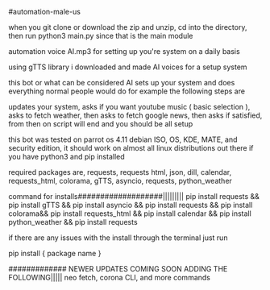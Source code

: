 #automation-male-us 

when you git clone or download the zip and unzip, cd into the directory, then run python3 main.py since that is the main module


automation voice AI.mp3 for setting up you're system on a daily basis 

using gTTS library i downloaded and made AI voices for a setup system 

this bot or what can be considered AI sets up your system and does everything
normal people would do for example the following steps are

updates your system, asks if you want youtube music ( basic selection ), asks to fetch weather, then asks to fetch google news, then asks if satisfied, from then on script will end and you should be all setup 

this bot was tested on parrot os 4.11 debian ISO, OS, KDE, MATE, and security edition, 
it should work on almost all linux distributions out there if you have python3 and pip installed 

required packages are, requests, requests html, json, dill, calendar, requests_html, colorama, gTTS, asyncio, requests, python_weather
 
 command for installs###################||||||||| pip install requests && pip install gTTS && pip install asyncio && pip install requests && pip install colorama&& pip install requests_html && pip install calendar && pip install python_weather && pip install requests 
 
 
 if there are any issues with the install through the terminal just run 
 
 
 pip install { package name }



############# NEWER UPDATES COMING SOON ADDING THE FOLLOWING||||| neo fetch, corona CLI, and more commands 

